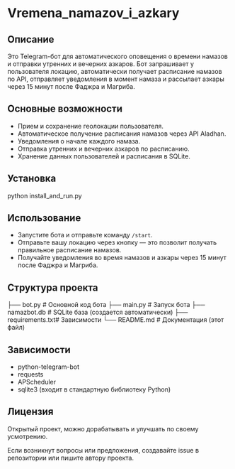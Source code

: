 # Vremena_namazov_i_azkary
## Описание
Это Telegram-бот для автоматического оповещения о времени намазов и отправки утренних и вечерних азкаров. Бот запрашивает у пользователя локацию, автоматически получает расписание намазов по API, отправляет уведомления в момент намаза и рассылает азкары через 15 минут после Фаджра и Магриба.

## Основные возможности
- Прием и сохранение геолокации пользователя.
- Автоматическое получение расписания намазов через API Aladhan.
- Уведомления о начале каждого намаза.
- Отправка утренних и вечерних азкаров по расписанию.
- Хранение данных пользователей и расписания в SQLite.

## Установка

python install_and_run.py

## Использование

- Запустите бота и отправьте команду `/start`.
- Отправьте вашу локацию через кнопку — это позволит получать правильное расписание намазов.
- Получайте уведомления во время намазов и азкары через 15 минут после Фаджра и Магриба.

## Структура проекта

├── bot.py          # Основной код бота
├── main.py         # Запуск бота
├── namazbot.db     # SQLite база (создается автоматически)
├── requirements.txt# Зависимости
└── README.md       # Документация (этот файл)


## Зависимости

- python-telegram-bot
- requests
- APScheduler
- sqlite3 (входит в стандартную библиотеку Python)

## Лицензия

Открытый проект, можно дорабатывать и улучшать по своему усмотрению.


Если возникнут вопросы или предложения, создавайте issue в репозитории или пишите автору проекта.
